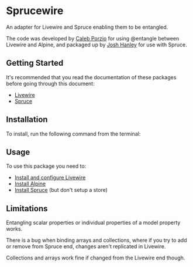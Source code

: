 # Sprucewire

An adapter for Livewire and Spruce enabling them to be entangled.

The code was developed by [Caleb Porzio](https://github.com/calebporzio) for using @entangle between Livewire and Alpine, and packaged up by [Josh Hanley](https://github.com/joshhanley) for use with Spruce.

## Getting Started

It's recommended that you read the documentation of these packages before going through this document:

- [Livewire](https://laravel-livewire.com/docs)
- [Spruce](https://docs.ryangjchandler.co.uk/spruce)

## Installation

To install, run the following command from the terminal:

## Usage

To use this package you need to:

- [Install and configure Livewire](https://laravel-livewire.com/docs/2.x/installation)
- [Install Alpine](https://github.com/alpinejs/alpine#install)
- [Install Spruce](https://docs.ryangjchandler.co.uk/spruce/installation) (but don't setup a store)

## Limitations

Entangling scalar properties or individual properties of a model property works.

There is a bug when binding arrays and collections, where if you try to add or remove from Spruce end, changes aren't replicated in Livewire.

Collections and arrays work fine if changed from the Livewire end though.

